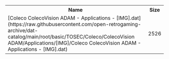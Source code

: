 <table>
<tr><th>Name</th><th>Size</th></tr>
<tr><td>[Coleco ColecoVision ADAM - Applications - [IMG].dat](https://raw.githubusercontent.com/open-retrogaming-archive/dat-catalog/main/root/basic/TOSEC/Coleco/ColecoVision ADAM/Applications/[IMG]/Coleco ColecoVision ADAM - Applications - [IMG].dat)</td><td>2526</td></tr>
</table>
